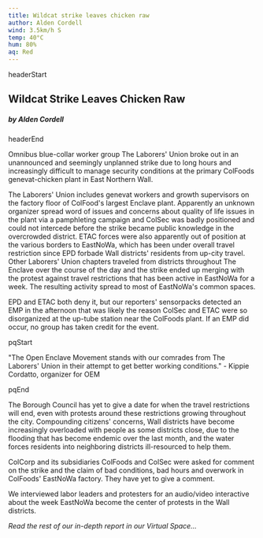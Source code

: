 ```yaml
---
title: Wildcat strike leaves chicken raw
author: Alden Cordell
wind: 3.5km/h S
temp: 40°C
hum: 80%
aq: Red
---
```


headerStart
  
## Wildcat Strike Leaves Chicken Raw

##### by Alden Cordell

headerEnd

Omnibus blue-collar worker group The Laborers' Union broke out in an unannounced and seemingly unplanned strike due to long hours and increasingly difficult to manage security conditions at the primary ColFoods genevat-chicken plant in East Northern Wall. 

The Laborers' Union includes genevat workers and growth supervisors on the factory floor of ColFood's largest Enclave plant. Apparently an unknown organizer spread word of issues and concerns about quality of life issues in the plant via a pamphleting campaign and ColSec was badly positioned and could not intercede before the strike became public knowledge in the overcrowded district. ETAC forces were also apparently out of position at the various borders to EastNoWa, which has been under overall travel restriction since EPD forbade Wall districts' residents from up-city travel. Other Laborers' Union chapters traveled from districts throughout The Enclave over the course of the day and the strike ended up merging with the protest against travel restrictions that has been active in EastNoWa for a week. The resulting activity spread to most of EastNoWa's common spaces.  

EPD and ETAC both deny it, but our reporters' sensorpacks detected an EMP in the afternoon that was likely the reason ColSec and ETAC were so disorganized at the up-tube station near the ColFoods plant. If an EMP did occur, no group has taken credit for the event. 

pqStart

"The Open Enclave Movement stands with our comrades from The Laborers' Union in their attempt to get better working conditions." - Kippie Cordatto, organizer for OEM

pqEnd

The Borough Council has yet to give a date for when the travel restrictions will end, even with protests around these restrictions growing throughout the city. Compounding citizens' concerns, Wall districts have become increasingly overloaded with people as some districts close, due to the flooding that has become endemic over the last month, and the water forces residents into neighboring districts ill-resourced to help them.

ColCorp and its subsidiaries ColFoods and ColSec were asked for comment on the strike and the claim of bad conditions, bad hours and overwork in ColFoods' EastNoWa factory. They have yet to give a comment.

We interviewed labor leaders and protesters for an audio/video interactive about the week EastNoWa become the center of protests in the Wall districts. 

*Read the rest of our in-depth report in our Virtual Space...*